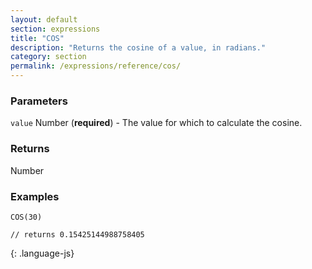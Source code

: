 ```yaml
---
layout: default
section: expressions
title: "COS"
description: "Returns the cosine of a value, in radians."
category: section
permalink: /expressions/reference/cos/
---
```


### Parameters

`value` Number (__required__) - The value for which to calculate the cosine.

### Returns

Number

### Examples

~~~
COS(30)

// returns 0.15425144988758405
~~~
{: .language-js}